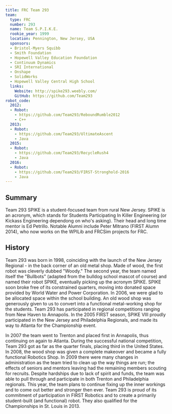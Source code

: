 ```yaml
---
title: FRC Team 293
team:
  type: FRC
  number: 293
  name: Team S.P.I.K.E.
  rookie_year: 1999
  location: Pennington, New Jersey, USA
  sponsors:
  - Bristol-Myers Squibb
  - Smith Foundation
  - Hopewell Valley Education Foundation
  - Continuum Dynamics
  - SRI International
  - Onshape
  - SolidWorks
  - Hopewell Valley Central High School
  links:
    Website: http://spike293.weebly.com/
    GitHub: https://github.com/Team293
robot_code:
  2012:
  - Robot:
    - https://github.com/Team293/ReboundRumble2012
    - C++
  2013:
  - Robot:
    - https://github.com/Team293/UltimateAscent
    - Java
  2015:
  - Robot:
    - https://github.com/Team293/RecycleRush4
    - Java
  2016:
  - Robot:
    - https://github.com/Team293/FIRST-Stronghold-2016
    - Java
---
```


## Summary

Team 293 SPIKE is a student-focused team from rural New Jersey. SPIKE is an acronym, which stands for Students Participating In Killer Engineering (or Kickass Engineering dependong on who's asking). Their head and long time mentor is Ed Petrillo. Notable Alumni include Peter Mitrano (FIRST Alumn 2014), who now works on the WPILib and FRCSim projects for FRC.

## History

Team 293 was born in 1998, coinciding with the launch of the New Jersey Regional - in the back corner of an old metal shop. Made of wood, the first robot was cleverly dubbed "Woody." The second year, the team named itself the "Bullbots" (adapted from the bulldog school mascot of course) and named their robot SPIKE, eventually picking up the acronym SPIKE. SPIKE soon broke free of its constrained quarters, moving into donated space provided by World Water and Power Corporation. In 2006, we were glad to be allocated space within the school building. An old wood shop was generously given to us to convert into a functional metal-working shop for the students. Team 293 has participated in regional competitions ranging from New Haven to Annapolis. In the 2005 FIRST season, SPIKE VIII proudly participated in the New Jersey and Philadelphia Regionals, and made its way to Atlanta for the Championship event.

In 2007 the team went to Trenton and placed first in Annapolis, thus continuing on again to Atlanta. During the successful national competition, Team 293 got as far as the quarter finals, placing third in the United States. In 2008, the wood shop was given a complete makeover and became a fully functional Robotics Shop. In 2009 there were many changes in administration as the team tried to clean up the way things are run; the effects of seniors and mentors leaving had the remaining members scouting for recruits. Despite hardships due to lack of spirit and funds, the team was able to pull through and participate in both Trenton and Philadelphia regionals. This year, the team plans to continue fixing up the inner workings and to come out better and stronger then ever. Team 293 is proud of its commitment of participation in FIRST Robotics and to create a primarily student-built (and functional) robot. They also qualified for the Championships in St. Louis in 2013.